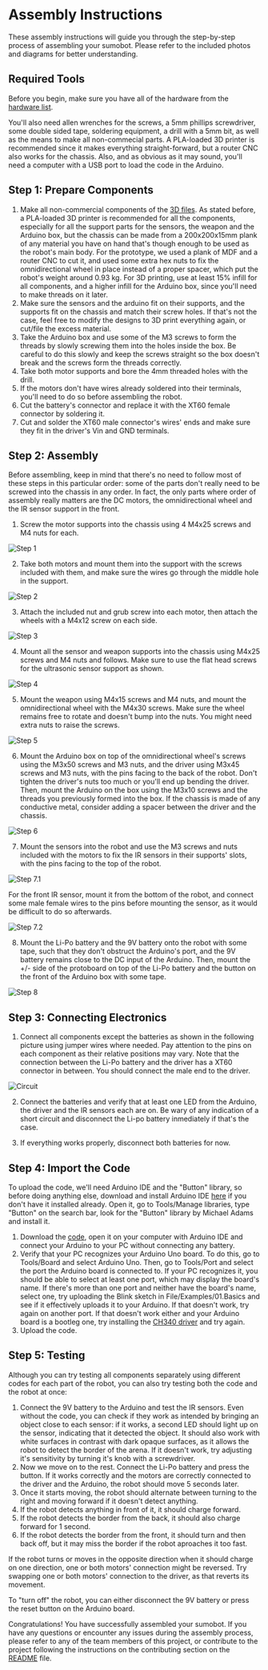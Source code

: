 # Assembly Instructions

These assembly instructions will guide you through the step-by-step process of assembling your sumobot. Please refer to the included photos and diagrams for better understanding.

## Required Tools

Before you begin, make sure you have all of the hardware from the [hardware list](https://github.com/matiasAguirreE/project-sumobot/tree/main/docs/hardware-list).

You'll also need allen wrenches for the screws, a 5mm phillips screwdriver, some double sided tape, soldering equipment, a drill with a 5mm bit, as well as the means to make all non-commecial parts. A PLA-loaded 3D printer is recommended since it makes everything straight-forward, but a router CNC also works for the chassis. Also, and as obvious as it may sound, you'll need a computer with a USB port to load the code in the Arduino.

## Step 1: Prepare Components

1. Make all non-commercial components of the [3D files](https://github.com/matiasAguirreE/project-sumobot/tree/main/docs/3d-files). As stated before, a PLA-loaded 3D printer is recommended for all the components, especially for all the support parts for the sensors, the weapon and the Arduino box, but the chassis can be made from a 200x200x15mm plank of any material you have on hand that's though enough to be used as the robot's main body. For the prototype, we used a plank of MDF and a router CNC to cut it, and used some extra hex nuts to fix the omnidirectional wheel in place instead of a proper spacer, which put the robot's weight around 0.93 kg. For 3D printing, use at least 15% infill for all components, and a higher infill for the Arduino box, since you'll need to make threads on it later.
2. Make sure the sensors and the arduino fit on their supports, and the supports fit on the chassis and match their screw holes. If that's not the case, feel free to modify the designs to 3D print everything again, or cut/file the excess material.
3. Take the Arduino box and use some of the M3 screws to form the threads by slowly screwing them into the holes inside the box. Be careful to do this slowly and keep the screws straight so the box doesn't break and the screws form the threads correctly.
4. Take both motor supports and bore the 4mm threaded holes with the drill.
5. If the motors don't have wires already soldered into their terminals, you'll need to do so before assembling the robot.
6. Cut the battery's connector and replace it with the XT60 female connector by soldering it.
7. Cut and solder the XT60 male connector's wires' ends and make sure they fit in the driver's Vin and GND terminals.

## Step 2: Assembly
Before assembling, keep in mind that there's no need to follow most of these steps in this particular order: some of the parts don't really need to be screwed into the chassis in any order. In fact, the only parts where order of assembly really matters are the DC motors, the omnidirectional wheel and the IR sensor support in the front.

1. Screw the motor supports into the chassis using 4 M4x25 screws and M4 nuts for each.

![Step 1](https://github.com/matiasAguirreE/project-sumobot/blob/main/docs/media/assembly/step-1.jpg?raw=true)

2. Take both motors and mount them into the support with the screws included with them, and make sure the wires go through the middle hole in the support.

![Step 2](https://github.com/matiasAguirreE/project-sumobot/blob/main/docs/media/assembly/step-2.jpg?raw=true)

3. Attach the included nut and grub screw into each motor, then attach the wheels with a M4x12 screw on each side.

![Step 3](https://github.com/matiasAguirreE/project-sumobot/blob/main/docs/media/assembly/step-3.jpg?raw=true)

4. Mount all the sensor and weapon supports into the chassis using M4x25 screws and M4 nuts and follows. Make sure to use the flat head screws for the ultrasonic sensor support as shown.

![Step 4](https://github.com/matiasAguirreE/project-sumobot/blob/main/docs/media/assembly/step-4.jpg?raw=true)

5. Mount the weapon using M4x15 screws and M4 nuts, and mount the omnidirectional wheel with the M4x30 screws. Make sure the wheel remains free to rotate and doesn't bump into the nuts. You might need extra nuts to raise the screws.

![Step 5](https://github.com/matiasAguirreE/project-sumobot/blob/main/docs/media/assembly/step-5.jpg?raw=true)

6. Mount the Arduino box on top of the omnidirectional wheel's screws using the M3x50 screws and M3 nuts, and the driver using M3x45 screws and M3 nuts, with the pins facing to the back of the robot. Don't tighten the driver's nuts too much or you'll end up bending the driver. Then, mount the Arduino on the box using the M3x10 screws and the threads you previously formed into the box. If the chassis is made of any conductive metal, consider adding a spacer between the driver and the chassis.

![Step 6](https://github.com/matiasAguirreE/project-sumobot/blob/main/docs/media/assembly/step-6.jpg?raw=true)

7. Mount the sensors into the robot and use the M3 screws and nuts included with the motors to fix the IR sensors in their supports' slots, with the pins facing to the top of the robot.

![Step 7.1](https://github.com/matiasAguirreE/project-sumobot/blob/main/docs/media/assembly/step-7.jpg?raw=true)

For the front IR sensor, mount it from the bottom of the robot, and connect some male female wires to the pins before mounting the sensor, as it would be difficult to do so afterwards. 

![Step 7.2](https://github.com/matiasAguirreE/project-sumobot/blob/main/docs/media/assembly/step-8.jpg?raw=true)

8. Mount the Li-Po battery and the 9V battery onto the robot with some tape, such that they don't obstruct the Arduino's port, and the 9V battery remains close to the DC input of the Arduino. Then, mount the +/- side of the protoboard on top of the Li-Po battery and the button on the front of the Arduino box with some tape. 

![Step 8](https://github.com/matiasAguirreE/project-sumobot/blob/main/docs/media/assembly/step-9.jpg?raw=true)

## Step 3: Connecting Electronics

1. Connect all components except the batteries as shown in the following picture using jumper wires where needed. Pay attention to the pins on each component as their relative positions may vary. Note that the connection between the Li-Po battery and the driver has a XT60 connector in between. You should connect the male end to the driver.

![Circuit](https://github.com/matiasAguirreE/project-sumobot/blob/main/docs/media/circuit-diagram.png?raw=true)

2. Connect the batteries and verify that at least one LED from the Arduino, the driver and the IR sensors each are on. Be wary of any indication of a short circuit and disconnect the Li-po battery inmediately if that's the case.

3. If everything works properly, disconnect both batteries for now.


## Step 4: Import the Code

To upload the code, we'll need Arduino IDE and the "Button" library, so before doing anything else, download and install Arduino IDE [here](https://www.arduino.cc/en/software) if you don't have it installed already. Open it, go to Tools/Manage libraries, type "Button" on the search bar, look for the "Button" library by Michael Adams and install it.

1. Download the [code](https://github.com/matiasAguirreE/project-sumobot/tree/main/docs/code), open it on your computer with Arduino IDE and connect your Arduino to your PC without connecting any battery.
2. Verify that your PC recognizes your Arduino Uno board. To do this, go to Tools/Board and select Arduino Uno. Then, go to Tools/Port and select the port the Arduino board is connected to. If your PC recognizes it, you should be able to select at least one port, which may display the board's name. If there's more than one port and neither have the board's name, select one, try uploading the Blink sketch in File/Examples/01.Basics and see if it effectively uploads it to your Arduino. If that doesn't work, try again on another port. If that doesn't work either and your Arduino board is a bootleg one, try installing the [CH340 driver](https://sparks.gogo.co.nz/ch340.html) and try again.
3. Upload the code.

## Step 5: Testing

Although you can try testing all components separately using different codes for each part of the robot, you can also try testing both the code and the robot at once:

1. Connect the 9V battery to the Arduino and test the IR sensors. Even without the code, you can check if they work as intended by bringing an object close to each sensor: if it works, a second LED should light up on the sensor, indicating that it detected the object. It should also work with white surfaces in contrast with dark opaque surfaces, as it allows the robot to detect the border of the arena. If it doesn't work, try adjusting it's sensitivity by turning it's knob with a screwdriver.
2. Now we move on to the rest. Connect the Li-Po battery and press the button. If it works correctly and the motors are correctly connected to the driver and the Arduino, the robot should move 5 seconds later.
3. Once it starts moving, the robot should alternate between turning to the right and moving forward if it doesn't detect anything.
4. If the robot detects anything in front of it, it should charge forward.
5. If the robot detects the border from the back, it should also charge forward for 1 second.
6. If the robot detects the border from the front, it should turn and then back off, but it may miss the border if the robot aproaches it too fast. 

If the robot turns or moves in the opposite direction when it should charge on one direction, one or both motors' connection might be reversed. Try swapping one or both motors' connection to the driver, as that reverts its movement.

To "turn off" the robot, you can either disconnect the 9V battery or press the reset button on the Arduino board.

Congratulations! You have successfully assembled your sumobot. If you have any questions or encounter any issues during the assembly process, please refer to any of the team members of this project, or contribute to the project following the instructions on the contributing section on the [README](https://github.com/matiasAguirreE/project-sumobot/tree/main#contributing) file.
